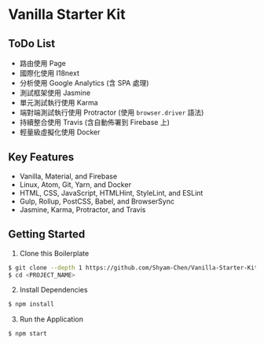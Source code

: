 # Vanilla Starter Kit

## ToDo List
* 路由使用 Page
* 國際化使用 I18next
* 分析使用 Google Analytics (含 SPA 處理)
* 測試框架使用 Jasmine
* 單元測試執行使用 Karma
* 端對端測試執行使用 Protractor (使用 `browser.driver` 語法)
* 持續整合使用 Travis (含自動佈署到 Firebase 上)
* 輕量級虛擬化使用 Docker

## Key Features
* Vanilla, Material, and Firebase
* Linux, Atom, Git, Yarn, and Docker
* HTML, CSS, JavaScript, HTMLHint, StyleLint, and ESLint
* Gulp, Rollup, PostCSS, Babel, and BrowserSync
* Jasmine, Karma, Protractor, and Travis

## Getting Started

1) Clone this Boilerplate
```bash
$ git clone --depth 1 https://github.com/Shyam-Chen/Vanilla-Starter-Kit.git <PROJECT_NAME>
$ cd <PROJECT_NAME>
```

2) Install Dependencies
```bash
$ npm install
```

3) Run the Application
```bash
$ npm start
```
